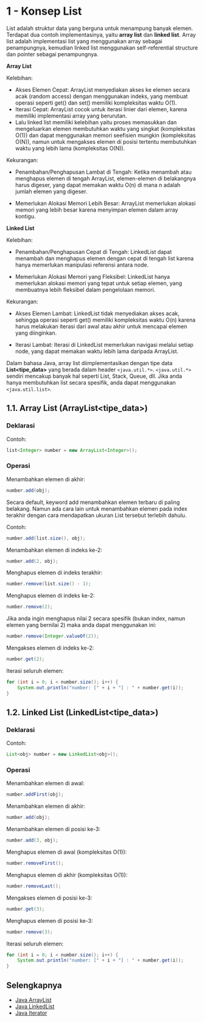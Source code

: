 # 1 - Konsep List

List adalah struktur data yang berguna untuk menampung banyak elemen. Terdapat dua contoh implementasinya, yaitu **array list** dan **linked list**. Array list adalah implementasi list yang menggunakan array sebagai penampungnya, kemudian linked list menggunakan self-referential structure dan pointer sebagai penampungnya.

**Array List**

Kelebihan:

- Akses Elemen Cepat: ArrayList menyediakan akses ke elemen secara acak (random access) dengan menggunakan indeks, yang membuat operasi seperti get() dan set() memiliki kompleksitas           waktu O(1).
- Iterasi Cepat: ArrayList cocok untuk iterasi linier dari elemen, karena memiliki implementasi array yang berurutan.
- Lalu linked list memiliki kelebihan yaitu proses memasukkan dan mengeluarkan elemen membutuhkan waktu yang singkat (kompleksitas O(1)) dan dapat menggunakan memori seefisien mungkin         (kompleksitas O(N)), namun untuk mengakses elemen di posisi tertentu membutuhkan waktu yang lebih lama (kompleksitas O(N)).

Kekurangan:

- Penambahan/Penghapusan Lambat di Tengah: Ketika menambah atau menghapus elemen di tengah ArrayList, elemen-elemen di belakangnya harus digeser, yang dapat memakan waktu O(n) di mana n adalah jumlah elemen yang digeser.

- Memerlukan Alokasi Memori Lebih Besar: ArrayList memerlukan alokasi memori yang lebih besar karena menyimpan elemen dalam array kontigu.


**Linked List**

Kelebihan:

- Penambahan/Penghapusan Cepat di Tengah: LinkedList dapat menambah dan menghapus elemen dengan cepat di tengah list karena hanya memerlukan manipulasi referensi antara node.

- Memerlukan Alokasi Memori yang Fleksibel: LinkedList hanya memerlukan alokasi memori yang tepat untuk setiap elemen, yang membuatnya lebih fleksibel dalam pengelolaan memori.

Kekurangan:

- Akses Elemen Lambat: LinkedList tidak menyediakan akses acak, sehingga operasi seperti get() memiliki kompleksitas waktu O(n) karena harus melakukan iterasi dari awal atau akhir untuk mencapai elemen yang diinginkan.

- Iterasi Lambat: Iterasi di LinkedList memerlukan navigasi melalui setiap node, yang dapat memakan waktu lebih lama daripada ArrayList.

Dalam bahasa Java, array list diimplementasikan dengan tipe data **List<tipe_data>** yang berada dalam header `<java.util.*>`. `<java.util.*>` sendiri mencakup banyak hal seperti List, Stack, Queue, dll. Jika anda hanya membutuhkan list secara spesifik, anda dapat menggunakan `<java.util.list>`.

## 1.1. Array List (ArrayList<tipe_data>)

### Deklarasi

Contoh:
```java
list<Integer> number = new ArrayList<Integer>();
```

### Operasi

Menambahkan elemen di akhir:
```java
number.add(obj);
```

Secara default, keyword add menambahkan elemen terbaru di paling belakang. Namun ada cara lain untuk menambahkan elemen pada index terakhir dengan cara mendapatkan ukuran List tersebut terlebih dahulu. 

Contoh:
```java
number.add(list.size(), obj);
```

Menambahkan elemen di indeks ke-2:
```java
number.add(2, obj);
```

Menghapus elemen di indeks terakhir:
```java
number.remove(list.size() - 1);
```

Menghapus elemen di indeks ke-2:
```java
number.remove(2);
```

Jika anda ingin menghapus nilai 2 secara spesifik (bukan index, namun elemen yang bernilai 2) maka anda dapat menggunakan ini:
```java
number.remove(Integer.valueOf(2));
```

Mengakses elemen di indeks ke-2:
```java
number.get(2);
```

Iterasi seluruh elemen:
```java
for (int i = 0; i < number.size(); i++) {
    System.out.println("number: [" + i + "] : " + number.get(i));
}
```

## 1.2. Linked List (LinkedList<tipe_data>)

### Deklarasi

Contoh:
```java
List<obj> number = new LinkedList<obj>();
```

### Operasi

Menambahkan elemen di awal:
```java
number.addFirst(obj);
```

Menambahkan elemen di akhir:
```java
number.add(obj);
```

Menambahkan elemen di posisi ke-3:
```java
number.add(3, obj);
```

Menghapus elemen di awal (kompleksitas O(1)):
```java
number.removeFirst();
```

Menghapus elemen di akhir (kompleksitas O(1)):
```java
number.removeLast();
```

Mengakses elemen di posisi ke-3:
```java
number.get(3);
```

Menghapus elemen di posisi ke-3:
```java
number.remove(3);
```

Iterasi seluruh elemen:
```java
for (int i = 0; i < number.size(); i++) {
    System.out.println("number: [" + i + "] : " + number.get(i));
}
```

## Selengkapnya

- [Java ArrayList](https://www.geeksforgeeks.org/arraylist-in-java/)
- [Java LinkedList]([https://en.cppreference.com/w/cpp/container/list](https://www.geeksforgeeks.org/linked-list-in-java/))
- [Java Iterator]([https://en.cppreference.com/w/cpp/named_req/BidirectionalIterato](https://www.geeksforgeeks.org/iterators-in-java/)https://www.geeksforgeeks.org/iterators-in-java/)
